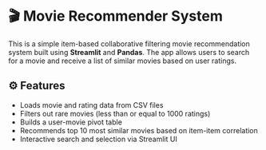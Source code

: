 # 🎬 Movie Recommender System

This is a simple item-based collaborative filtering movie recommendation system built using **Streamlit** and **Pandas**. The app allows users to search for a movie and receive a list of similar movies based on user ratings.

## ⚙️ Features

- Loads movie and rating data from CSV files  
- Filters out rare movies (less than or equal to 1000 ratings)  
- Builds a user-movie pivot table  
- Recommends top 10 most similar movies based on item-item correlation  
- Interactive search and selection via Streamlit UI

